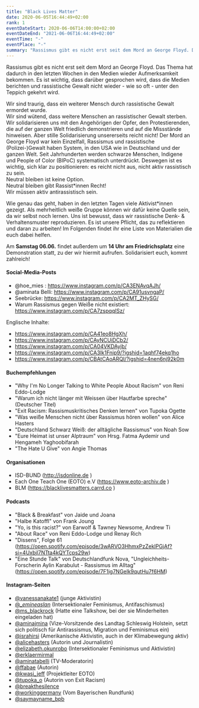 ```yaml
---
title: "Black Lives Matter"
date: 2020-06-05T16:44:49+02:00
rank: 1
eventDateStart: 2020-06-06T14:00:00+02:00
eventDateEnd: "2021-06-06T16:44:49+02:00"
eventTime: "-"
eventPlace: "-"
summary: "Rassismus gibt es nicht erst seit dem Mord an George Floyd. Das Thema hat dadurch in den letzten Wochen in den Medien wieder Aufmerksamkeit bekommen. Es ist wichtig, dass darüber gesprochen wird, dass die Medien berichten und rassistische Gewalt nicht wieder - wie so oft - unter den Teppich gekehrt wird."
---
```


Rassismus gibt es nicht erst seit dem Mord an George Floyd. Das Thema hat dadurch in den letzten Wochen in den Medien wieder Aufmerksamkeit bekommen. Es ist wichtig, dass darüber gesprochen wird, dass die Medien berichten und rassistische Gewalt nicht wieder - wie so oft - unter den Teppich gekehrt wird.

Wir sind traurig, dass ein weiterer Mensch durch rassistische Gewalt ermordet wurde.  
Wir sind wütend, dass weitere Menschen an rassistischer Gewalt sterben.  
Wir solidarisieren uns mit den Angehörigen der Opfer, den Protestierenden, die auf der ganzen Welt friedlich demonstrieren und auf die Missstände hinweisen. Aber stille Solidarisierung unsererseits reicht nicht! 
Der Mord an George Floyd war kein Einzelfall, Rassismus und rassistische (Polizei-)Gewalt haben System, in den USA wie in Deutschland und der ganzen Welt. Seit Jahrhunderten werden schwarze Menschen, Indigene und People of Color (BIPoC) systematisch unterdrückt. 
Deswegen ist es wichtig, sich klar zu positionieren: es reicht nicht aus, nicht aktiv rassistisch zu sein.  
Neutral bleiben ist keine Option.  
Neutral bleiben gibt Rassist*innen Recht!  
Wir müssen aktiv antirassistisch sein.

Wie genau das geht, haben in den letzten Tagen viele Aktivist*innen gezeigt. Als mehrheitlich weiße Gruppe können wir dafür keine Quelle sein, da wir selbst noch lernen. 
Uns ist bewusst, dass wir rassistische Denk- & Verhaltensmuster reproduzieren. Es ist unsere Pflicht, das zu reflektieren und daran zu arbeiten! 
Im Folgenden findet ihr eine Liste von Materialien die euch dabei helfen. 

Am **Samstag 06.06.** findet außerdem um **14 Uhr am Friedrichsplatz** eine Demonstration statt, zu der wir hiermit aufrufen. 
Solidarisiert euch, kommt zahlreich!

#### Social-Media-Posts
- @hoe_mies : https://www.instagram.com/p/CA3ENAvqAJh/
- @aminata Belli:  https://www.instagram.com/p/CA91usvngaP/
- Seebrücke: https://www.instagram.com/p/CA2MT_ZHySG/
- Warum Rassismus gegen Weiße nicht existiert: https://www.instagram.com/p/CA7zspqqISz/

Englische Inhalte: 
- https://www.instagram.com/p/CA41eo8HgXh/
- https://www.instagram.com/p/CAyNCUiDCb2/
- https://www.instagram.com/p/CA04VKDAyjb/
- https://www.instagram.com/p/CA3Ik1Fnip9/?igshid=1aqhf74ekq1ho
- https://www.instagram.com/p/CBAtCAoARQI/?igshid=4nen6nj92k0m

#### Buchempfehlungen
- "Why I'm No Longer Talking to White People About Racism" von Reni Eddo-Lodge
- "Warum ich nicht länger mit Weissen über Hautfarbe spreche" (Deutscher Titel) 
- "Exit Racism: Rassismuskritisches Denken lernen" von Tupoka Ogette
- "Was weiße Menschen nicht über Rassismus hören wollen" von Alice Hasters
- "Deutschland Schwarz Weiß: der alltägliche Rassismus" von Noah Sow
- "Eure Heimat ist unser Alptraum" von Hrsg. Fatma Aydemir und Hengameh Yaghoobifarah 
- "The Hate U Give" von Angie Thomas

#### Organisationen
- ISD-BUND (http://isdonline.de )
- Each One Teach One (EOTO) e.V (https://www.eoto-archiv.de ) 
- BLM (https://blacklivesmatters.carrd.co )

#### Podcasts
- "Black & Breakfast" von Jaide und Joana
- "Halbe Katoffl" von Frank Joung
- "Yo, is this racist?" von Earwolf & Tawney Newsome, Andrew Ti
- "About Race" von Reni Eddo-Lodge und Renay Rich
- "Dissens", Folge 61 (https://open.spotify.com/episode/3wARVO3HhmxPzZeklPGjAf?si=4Uxbjl7NTta4kQYTcps29w)
- "Eine Stunde Talk" von Deutschlandfunk Nova, "Ungleichheits-Forscherin Aylin Karabulut - Rassismus im Alltag" (https://open.spotify.com/episode/7F1ig7NGelk9qutHu7f6HM)

#### Instagram-Seiten 
- [@vanessanakate1](https://www.instagram.com/vanessanakate1) (junge Aktivistin)
- [@__emineaslan_](https://www.instagram.com/__emineaslan_) (Intersektionaler Feminismus, Antifaschismus) 
- [@ms_blackrock](https://www.instagram.com/ms_blackrock) (Hatte eine Talkshow, bei der sie Minderheiten eingeladen hat)
- [@aminajmina](https://www.instagram.com/aminajmina) (Vize-Vorsitzende des Landtag Schleswig Holstein, setzt sich politisch für Antirassismus, Migration und Feminismus ein) 
- [@israhirsi](https://www.instagram.com/israhirsi) (Amerikanische Aktivistin, auch in der Klimabewegung aktiv) 
- [@alicehasters](https://instagram.com/alice_haruko?igshid=1d34eyuzeuf91) (Autorin und Journalistin) 
- [@elizabeth.okunrobo](https://www.instagram.com/elizabeth.okunrobo) (Intersektionaler Feminismus und Aktivistin) 
- [@erklaermirmal](https://www.instagram.com/erklaermirmal) 
- [@aminatabelli](https://www.instagram.com/aminatabelli) (TV-Moderatorin) 
- [@ffabae](https://www.instagram.com/ffabae) (Autorin) 
- [@kwasi_jeff](https://www.instagram.com/kwasi_jeff) (Projektleiter EOTO) 
- [@tupoka_o](https://instagram.com/tupoka.o?igshid=3er4tiyrxt2) (Autorin von Exit Racism) 
- [@breakthesilence](https://instagram.com/breakthesilenceinitiative?igshid=1v89proh0f175)
- [@workinggermany](https://instagram.com/workin_germany?igshid=sj439jlq33k7) (Vom Bayerischen Rundfunk)
- [@saymayname_bpb](https://instagram.com/saymyname_bpb?igshid=e1voarhc1uyq)